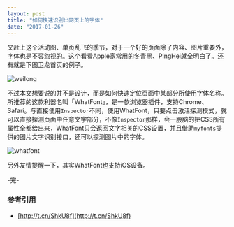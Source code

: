 ```yaml
---
layout: post
title: "如何快速识别出网页上的字体"
date: "2017-01-26"
---
```


又赶上这个活动图、单页乱飞的季节，对于一个好的页面除了内容、图片重要外，字体也是不容忽视的。这个看看Apple家常用的冬青黑、PingHei就全明白了。还有就是下图卫龙首页的例子。

![weilong]({{site.IMG_PATH}}/weilong.jpg)

不过本文想要说的并不是设计，而是如何快速定位页面中某部分所使用字体名称。所推荐的这款利器名叫「WhatFont」，是一款浏览器插件，支持Chrome、Safari。与直接使用`Inspector`不同，使用WhatFont，只要点击激活探测模式，就可以直接探测页面中任意文字部分，不像`Inspector`那样，会一股脑的把CSS所有属性全都给出来，WhatFont只会返回文字相关的CSS设置，并且借助`myfonts`提供的图片文字识别接口，还可以探测图片中的字体。

![whatfont]({{site.IMG_PATH}}/whatfont.png)

另外友情提醒一下，其实WhatFont也支持iOS设备。

-完-

### 参考引用
+ [http://t.cn/ShkU8f](http://t.cn/ShkU8f)
